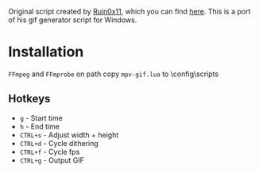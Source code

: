 Original script created by [Ruin0x11](https://github.com/Ruin0x11), which you can find [here](https://gist.github.com/Ruin0x11/8fae0a9341b41015935f76f913b28d2a).
This is a port of his gif generator script for Windows.
 
# Installation

`FFmpeg` and `FFmprobe` on path
copy `mpv-gif.lua` to \config\scripts 
 
## Hotkeys

* `g` - Start time
* `h` - End time
* `CTRL+s` - Adjust width + height
* `CTRL+d` - Cycle dithering
* `CTRL+f` - Cycle fps
* `CTRL+g` - Output GIF
